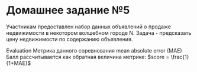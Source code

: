 # Домашнее задание №5

Участникам предоставлен набор данных объявлений о продаже недвижимости в некотором волшебном городе N. Задача - предсказать цену недвижимости по содержанию объявления.


Evaluation
Метрика данного соревнования mean absolute error (MAE)
Балл рассчитывается как обратная величина метрике: 
$score = \frac{1}{1+MAE}$



